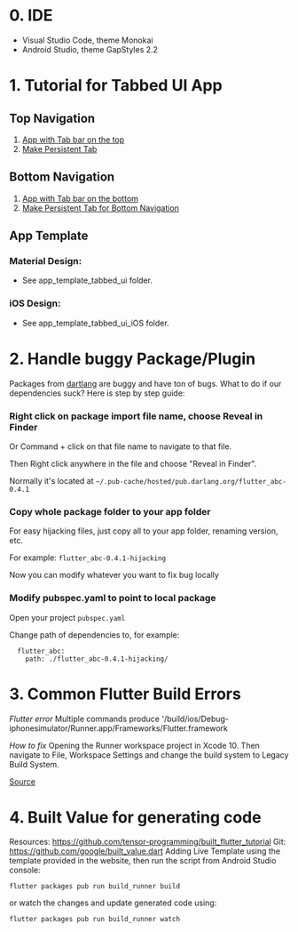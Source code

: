 # 0. IDE
- Visual Studio Code, theme Monokai
- Android Studio, theme GapStyles 2.2

# 1. Tutorial for Tabbed UI App

## Top Navigation
1. [App with Tab bar on the top](https://proandroiddev.com/flutter-creating-multi-widget-applications-with-tabbar-902a51452075)
2. [Make Persistent Tab](https://medium.com/@diegoveloper/flutter-persistent-tab-bars-a26220d322bc)

## Bottom Navigation 
1. [App with Tab bar on the bottom](https://willowtreeapps.com/ideas/how-to-use-flutter-to-build-an-app-with-bottom-navigation)
2. [Make Persistent Tab for Bottom Navigation](https://stackoverflow.com/questions/52598900/flutter-bottomnavigationbar-rebuilds-page-on-change-of-tab)

## App Template
### Material Design:
  - See app_template_tabbed_ui folder.
### iOS Design:
  - See app_template_tabbed_ui_iOS folder.


# 2. Handle buggy Package/Plugin
Packages from [dartlang](https://pub.dartlang.org/packages/) are buggy and have ton of bugs.
What to do if our dependencies suck? Here is step by step guide:

### Right click on package import file name, choose Reveal in Finder
 Or Command + click on that file name to navigate to that file.
 
 Then Right click anywhere in the file and choose "Reveal in Finder".
 
 Normally it's located at `~/.pub-cache/hosted/pub.darlang.org/flutter_abc-0.4.1`
  
### Copy whole package folder to your app folder
 For easy hijacking files, just copy all to your app folder, renaming version, etc.
 
 For example: `flutter_abc-0.4.1-hijacking`
 
 Now you can modify whatever you want to fix bug locally
 
### Modify pubspec.yaml to point to local package
 Open your project `pubspec.yaml`
 
 Change path of dependencies to, for example:
```
  flutter_abc:
    path: ./flutter_abc-0.4.1-hijacking/
```

# 3. Common Flutter Build Errors
*Flutter error*
Multiple commands produce '/build/ios/Debug-iphonesimulator/Runner.app/Frameworks/Flutter.framework

*How to fix*
Opening the Runner workspace project in Xcode 10. Then navigate to File, Workspace Settings and change the build system to Legacy Build System.

[Source](https://github.com/flutter/flutter/issues/20685)

# 4. Built Value for generating code
Resources: https://github.com/tensor-programming/built_flutter_tutorial
Git: https://github.com/google/built_value.dart
Adding Live Template using the template provided in the website, then run the script from Android Studio console:
```
flutter packages pub run build_runner build
```
or watch the changes and update generated code using:
```
flutter packages pub run build_runner watch
```



